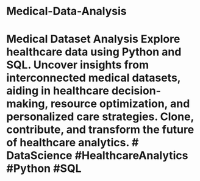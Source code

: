 # Medical-Data-Analysis
# Medical Dataset Analysis  Explore healthcare data using Python and SQL. Uncover insights from interconnected medical datasets, aiding in healthcare decision-making, resource optimization, and personalized care strategies.  Clone, contribute, and transform the future of healthcare analytics.  # DataScience #HealthcareAnalytics #Python #SQL
